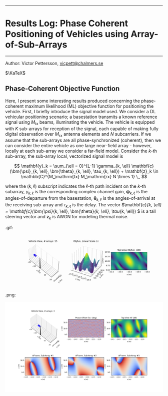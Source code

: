 _______________________________________________________________________________
# Results Log: Phase Coherent Positioning of Vehicles using Array-of-Sub-Arrays
_______________________________________________________________________________

Author: Victor Pettersson, vicpett@chalmers.se

$\KaTeX$

## Phase-Coherent Objective Function

Here, I present some interesting results produced concerning the phase-coherent maximum likelihood (ML) objective function for positioning the vehicle. First, I briefly introduce the signal model used. We consider a DL vehicular positioning scenario; a basestation transmits a known reference signal using $M_\mathrm{tx}$ beams, illuminating the vehicle. The vehicle is equipped with $K$ sub-arrays for reception of the signal, each capable of making fully digital observation over $M_\mathrm{rx}$ antenna elements and $N$ subcarriers. If we assume that the sub-arrays are all phase-synchronized (coherent), then we can consider the entire vehicle as one large near-field array - however, locally at each sub-array we consider a far-field model. Consider the $k$-th sub-array, the sub-array local, vectorized signal model is 

$$
\mathbf{y}_k = \sum_{\ell = 0}^{L-1} \gamma_{k, \ell} \mathbf{c}(\bm{\psi}_{k, \ell}, \bm{\theta}_{k, \ell}, \tau_{k, \ell}) + \mathbf{z}_k \in \mathbb{C}^{M_\mathrm{tx} M_\mathrm{rx} N \times 1} \,,
$$

where the $(k, \ell)$ subscript indicates the $\ell$-th path incident on the $k$-th subarray, $\gamma_{k, \ell}$ is the corresponding complex channel gain, $\bm{\psi}_{k, \ell}$ is the angles-of-departure from the basestation, $\bm{\theta}_{k, \ell}$ is the angles-of-arrival at the receiving sub-array and $\tau_{k, \ell}$ is the delay. The vector $\mathbf{c}_{k, \ell} = \mathbf{c}(\bm{\psi}_{k, \ell}, \bm{\theta}_{k, \ell}, \tau_{k, \ell}) $ is a tall steering vector and $\mathbf{z}_k$ is AWGN for modeling thermal noise.

.gif:

![Hej](https://github.com/vicpett/markdown-stuff/blob/main/figures/movie-20250616-0840.gif)

.png:

![Hejd](https://github.com/vicpett/markdown-stuff/blob/main/figures/9.png)

<!--stackedit_data:
eyJoaXN0b3J5IjpbNTE2OTQxMjY2LC01MDYzOTUwNiwtMTA3Nz
M1NjQ4MF19
-->